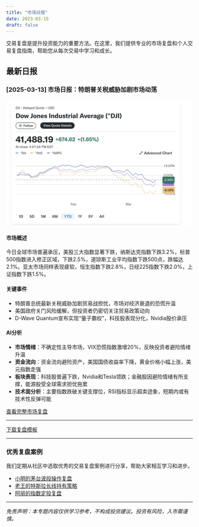 ```yaml
---
title: "市场日报"
date: 2023-03-15
draft: false
---
```


交易复盘是提升投资能力的重要方法。在这里，我们提供专业的市场复盘和个人交易复盘指南，帮助您从每次交易中学习和成长。

## 最新日报

### [2025-03-13] 市场日报：特朗普关税威胁加剧市场动荡

![市场概览](/images/review/market-20250313.jpg)

#### 市场概述

今日全球市场普遍承压，美股三大指数显著下跌，纳斯达克指数下跌3.2%，标普500指数进入修正区域，下跌2.5%，道琼斯工业平均指数下跌500点，跌幅达2.1%。亚太市场同样表现疲软，恒生指数下跌2.8%，日经225指数下跌2.0%，上证指数下跌1.5%。

#### 关键事件

- 特朗普总统最新关税威胁加剧贸易战担忧，市场对经济衰退的恐慌升温
- 美国政府关门风险缓解，但投资者仍密切关注贸易政策动向
- D-Wave Quantum宣布实现“量子霸权”，科技股表现分化，Nvidia股价承压

#### AI分析

- **市场情绪**：不确定性主导市场，VIX恐慌指数激增20%，反映投资者避险情绪升温
- **资金流向**：资金流向避险资产，美国国债收益率下降，黄金价格小幅上涨，美元指数走强
- **板块表现**：科技股普遍下跌，Nvidia和Tesla领跌；金融股因避险情绪有所支撑，能源股受全球需求担忧拖累
- **技术面分析**：主要指数跌破关键支撑位，RSI指标显示超卖迹象，短期内或有技术性反弹可能

[查看完整市场复盘](/review/market-20250313)

---


[下载复盘模板](/files/trading-review-template.md)

---

### 优秀复盘案例

我们定期从社区中选取优秀的交易复盘案例进行分享，帮助大家相互学习和进步。

- [小明的茅台波段操作复盘](/review/community/maotai-case)
- [老王的特斯拉长线持有策略](/review/community/tesla-case)
- [阿丽的指数定投复盘](/review/community/index-investment-case)

---

*免责声明：本专题内容仅供学习参考，不构成投资建议。投资有风险，入市需谨慎。* 